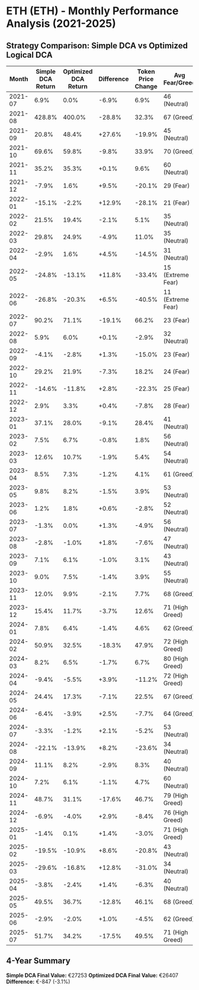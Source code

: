 # ETH (ETH) - Monthly Performance Analysis (2021-2025)

## Strategy Comparison: Simple DCA vs Optimized Logical DCA

| Month | Simple DCA Return | Optimized DCA Return | Difference | Token Price Change | Avg Fear/Greed | Winner |
|-------|-------------------|---------------------|------------|-------------------|---------------|--------|
| 2021-07 | 6.9% | 0.0% | -6.9% | 6.9% | 46 (Neutral) | 📈 Simple |
| 2021-08 | 428.8% | 400.0% | -28.8% | 32.3% | 67 (Greed) | 📈 Simple |
| 2021-09 | 20.8% | 48.4% | +27.6% | -19.9% | 45 (Neutral) | 🚀 Optimized |
| 2021-10 | 69.6% | 59.8% | -9.8% | 33.9% | 70 (Greed) | 📈 Simple |
| 2021-11 | 35.2% | 35.3% | +0.1% | 9.6% | 60 (Neutral) | 🚀 Optimized |
| 2021-12 | -7.9% | 1.6% | +9.5% | -20.1% | 29 (Fear) | 🚀 Optimized |
| 2022-01 | -15.1% | -2.2% | +12.9% | -28.1% | 21 (Fear) | 🚀 Optimized |
| 2022-02 | 21.5% | 19.4% | -2.1% | 5.1% | 35 (Neutral) | 📈 Simple |
| 2022-03 | 29.8% | 24.9% | -4.9% | 11.0% | 35 (Neutral) | 📈 Simple |
| 2022-04 | -2.9% | 1.6% | +4.5% | -14.5% | 31 (Neutral) | 🚀 Optimized |
| 2022-05 | -24.8% | -13.1% | +11.8% | -33.4% | 15 (Extreme Fear) | 🚀 Optimized |
| 2022-06 | -26.8% | -20.3% | +6.5% | -40.5% | 11 (Extreme Fear) | 🚀 Optimized |
| 2022-07 | 90.2% | 71.1% | -19.1% | 66.2% | 23 (Fear) | 📈 Simple |
| 2022-08 | 5.9% | 6.0% | +0.1% | -2.9% | 32 (Neutral) | 🚀 Optimized |
| 2022-09 | -4.1% | -2.8% | +1.3% | -15.0% | 23 (Fear) | 🚀 Optimized |
| 2022-10 | 29.2% | 21.9% | -7.3% | 18.2% | 24 (Fear) | 📈 Simple |
| 2022-11 | -14.6% | -11.8% | +2.8% | -22.3% | 25 (Fear) | 🚀 Optimized |
| 2022-12 | 2.9% | 3.3% | +0.4% | -7.8% | 28 (Fear) | 🚀 Optimized |
| 2023-01 | 37.1% | 28.0% | -9.1% | 28.4% | 41 (Neutral) | 📈 Simple |
| 2023-02 | 7.5% | 6.7% | -0.8% | 1.8% | 56 (Neutral) | 📈 Simple |
| 2023-03 | 12.6% | 10.7% | -1.9% | 5.4% | 54 (Neutral) | 📈 Simple |
| 2023-04 | 8.5% | 7.3% | -1.2% | 4.1% | 61 (Greed) | 📈 Simple |
| 2023-05 | 9.8% | 8.2% | -1.5% | 3.9% | 53 (Neutral) | 📈 Simple |
| 2023-06 | 1.2% | 1.8% | +0.6% | -2.8% | 52 (Neutral) | 🚀 Optimized |
| 2023-07 | -1.3% | 0.0% | +1.3% | -4.9% | 56 (Neutral) | 🚀 Optimized |
| 2023-08 | -2.8% | -1.0% | +1.8% | -7.6% | 47 (Neutral) | 🚀 Optimized |
| 2023-09 | 7.1% | 6.1% | -1.0% | 3.1% | 43 (Neutral) | 📈 Simple |
| 2023-10 | 9.0% | 7.5% | -1.4% | 3.9% | 55 (Neutral) | 📈 Simple |
| 2023-11 | 12.0% | 9.9% | -2.1% | 7.7% | 68 (Greed) | 📈 Simple |
| 2023-12 | 15.4% | 11.7% | -3.7% | 12.6% | 71 (High Greed) | 📈 Simple |
| 2024-01 | 7.8% | 6.4% | -1.4% | 4.6% | 62 (Greed) | 📈 Simple |
| 2024-02 | 50.9% | 32.5% | -18.3% | 47.9% | 72 (High Greed) | 📈 Simple |
| 2024-03 | 8.2% | 6.5% | -1.7% | 6.7% | 80 (High Greed) | 📈 Simple |
| 2024-04 | -9.4% | -5.5% | +3.9% | -11.2% | 72 (High Greed) | 🚀 Optimized |
| 2024-05 | 24.4% | 17.3% | -7.1% | 22.5% | 67 (Greed) | 📈 Simple |
| 2024-06 | -6.4% | -3.9% | +2.5% | -7.7% | 64 (Greed) | 🚀 Optimized |
| 2024-07 | -3.3% | -1.2% | +2.1% | -5.2% | 53 (Neutral) | 🚀 Optimized |
| 2024-08 | -22.1% | -13.9% | +8.2% | -23.6% | 34 (Neutral) | 🚀 Optimized |
| 2024-09 | 11.1% | 8.2% | -2.9% | 8.3% | 40 (Neutral) | 📈 Simple |
| 2024-10 | 7.2% | 6.1% | -1.1% | 4.7% | 60 (Neutral) | 📈 Simple |
| 2024-11 | 48.7% | 31.1% | -17.6% | 46.7% | 79 (High Greed) | 📈 Simple |
| 2024-12 | -6.9% | -4.0% | +2.9% | -8.4% | 76 (High Greed) | 🚀 Optimized |
| 2025-01 | -1.4% | 0.1% | +1.4% | -3.0% | 71 (High Greed) | 🚀 Optimized |
| 2025-02 | -19.5% | -10.9% | +8.6% | -20.8% | 43 (Neutral) | 🚀 Optimized |
| 2025-03 | -29.6% | -16.8% | +12.8% | -31.0% | 34 (Neutral) | 🚀 Optimized |
| 2025-04 | -3.8% | -2.4% | +1.4% | -6.3% | 40 (Neutral) | 🚀 Optimized |
| 2025-05 | 49.5% | 36.7% | -12.8% | 46.1% | 68 (Greed) | 📈 Simple |
| 2025-06 | -2.9% | -2.0% | +1.0% | -4.5% | 62 (Greed) | 🚀 Optimized |
| 2025-07 | 51.7% | 34.2% | -17.5% | 49.5% | 71 (High Greed) | 📈 Simple |

## 4-Year Summary

**Simple DCA Final Value:** €27253
**Optimized DCA Final Value:** €26407
**Difference:** €-847 (-3.1%)

